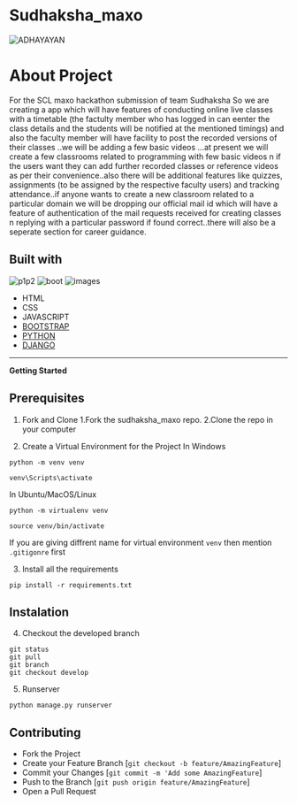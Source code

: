 # Sudhaksha_maxo

![ADHAYAYAN](https://user-images.githubusercontent.com/72095693/104127815-38e42480-538a-11eb-8676-70c7c67b9a1a.png)  

# About Project

For the SCL maxo hackathon submission of team Sudhaksha
So we are creating a app which will have features of conducting online live classes with a timetable (the factulty member who has logged in can eenter the class details and the students will be notified at the mentioned timings) and also the faculty member will have facility to post the recorded versions of their classes ..we will be adding a few basic videos ...at present we will create a few classrooms related to programming with few basic videos n if the users want they can add further recorded classes or reference videos as per their convenience..also there will be additional features like quizzes, assignments (to be assigned by the respective faculty users) and tracking attendance..if anyone wants to create a new classroom related to a particular domain we will be dropping our official mail id which will have a feature of authentication of the mail requests received for creating classes n replying with a particular password if found correct..there will also be a seperate section for career guidance.

## Built with
![p1p2](https://user-images.githubusercontent.com/72095693/104133431-8d4acc80-53a9-11eb-9c7f-fcfc8a846fdc.png)
![boot](https://user-images.githubusercontent.com/72095693/104133473-d3a02b80-53a9-11eb-9be4-bcb41f25fb56.png)
![images](https://user-images.githubusercontent.com/72095693/104130654-e9a4f080-5397-11eb-82d9-ee1abfb34d6d.png)
- HTML
- CSS
- JAVASCRIPT
- [BOOTSTRAP](https://getbootstrap.com/)
- [PYTHON](https://www.python.org/)
- [DJANGO](https://www.djangoproject.com/)

***
**Getting Started**
## Prerequisites
1. Fork and Clone
   1.Fork the sudhaksha_maxo repo.
   2.Clone the repo in your computer
   
2. Create a Virtual Environment for the Project
In Windows
```
python -m venv venv

venv\Scripts\activate

```
In Ubuntu/MacOS/Linux
```
python -m virtualenv venv

source venv/bin/activate

```
If you are giving diffrent name for virtual environment `venv` then mention `.gitigonre` first

3. Install all the requirements
```
pip install -r requirements.txt

```
## Instalation
4. Checkout the developed branch
```
git status
git pull
git branch
git checkout develop

```
5. Runserver
```
python manage.py runserver

```
## Contributing
- Fork the Project
- Create your Feature Branch [`git checkout -b feature/AmazingFeature`]
- Commit your Changes [`git commit -m 'Add some AmazingFeature`]
- Push to the Branch [`git push origin feature/AmazingFeature`]
- Open a Pull Request
